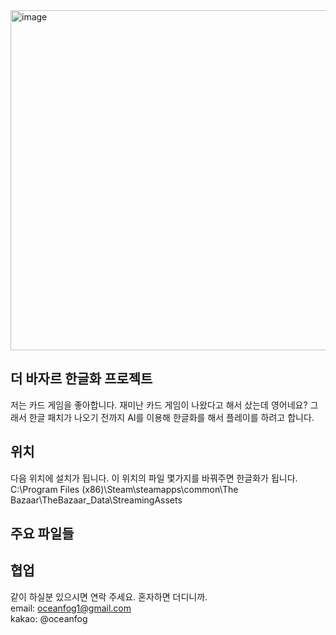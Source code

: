 
<img width="1777" height="544" alt="image" src="https://github.com/user-attachments/assets/3ae8608a-a6ec-433d-b37b-52d2a8458cb2" />

## 더 바자르 한글화 프로젝트
저는 카드 게임을 좋아합니다. 재미난 카드 게임이 나왔다고 해서 샀는데 영어네요? 그래서 한글 패치가 나오기 전까지 AI를 이용해 한글화를 해서 플레이를 하려고 합니다.

## 위치
다음 위치에 설치가 됩니다. 이 위치의 파일 몇가지를 바꿔주면 한글화가 됩니다.  
C:\Program Files (x86)\Steam\steamapps\common\The Bazaar\TheBazaar_Data\StreamingAssets

## 주요 파일들


## 협업
같이 하실분 있으시면 연락 주세요. 혼자하면 더디니까.  
email: oceanfog1@gmail.com  
kakao: @oceanfog
